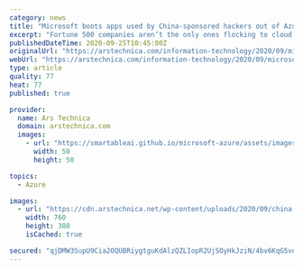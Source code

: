 ```yaml
---
category: news
title: "Microsoft boots apps used by China-sponsored hackers out of Azure"
excerpt: "Fortune 500 companies aren’t the only ones flocking to cloud services like Microsoft Azure. Increasingly, hackers working on behalf of the Chinese government are also hosting their tools in the cloud,"
publishedDateTime: 2020-09-25T10:45:00Z
originalUrl: "https://arstechnica.com/information-technology/2020/09/microsoft-boots-apps-used-by-china-sponsored-hackers-out-of-azure/"
webUrl: "https://arstechnica.com/information-technology/2020/09/microsoft-boots-apps-used-by-china-sponsored-hackers-out-of-azure/"
type: article
quality: 77
heat: 77
published: true

provider:
  name: Ars Technica
  domain: arstechnica.com
  images:
    - url: "https://smartableai.github.io/microsoft-azure/assets/images/organizations/arstechnica.com-50x50.jpg"
      width: 50
      height: 50

topics:
  - Azure

images:
  - url: "https://cdn.arstechnica.net/wp-content/uploads/2020/09/china-inside-760x380.jpg"
    width: 760
    height: 380
    isCached: true

secured: "qjDMW3SupU9Cia2OQUBRiygtguKdAlzQZLIopR2UjSOyHkJziN/4bv6KqG5vn5JkeqFBmfcIzg2aeD9P/iYAUPRmE88oI1QZV+tTW3mqKDMIi5X6jUxlU1Mksmus1FeFyQNEamBsCpLCDiYqxmyO1VJbgoxKnXIjFOKnHqyQsEwbl3egHT9V+D0ER6r5XwlcVOXYQUZ1xDT3G8qbO6tlZ9Z7f/jAqrqHJtpRulfkxpCG869tzDSsNnrmq+dMkyukul2WSRHPx4MGmKT5pxDamqxnXiWXwBn3EF+10/2htRXOKNO3QXbUVYGoM7xxT6PifpPbEjRzdxtMXHYOIkoNcKMjyFABt0F8dE3i0ctlJns=;x+d9w92f6Bajmhb7e1O6qA=="
---
```



